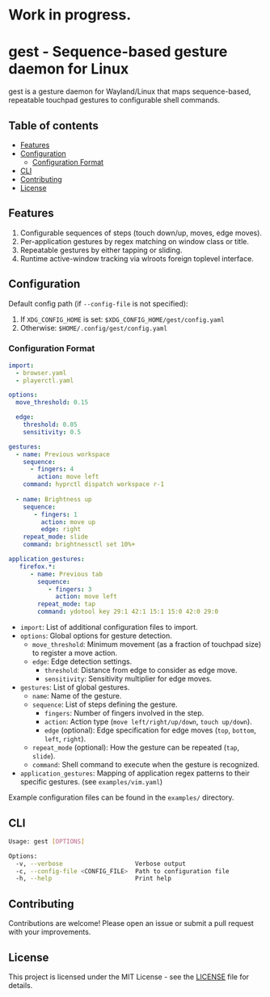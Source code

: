 # Work in progress.

# gest - Sequence-based gesture daemon for Linux

gest is a gesture daemon for Wayland/Linux that maps sequence-based, repeatable touchpad gestures to configurable shell commands.

## Table of contents
- [Features](#features)
- [Configuration](#configuration)
  - [Configuration Format](#configuration-format)
- [CLI](#cli)
- [Contributing](#contributing)
- [License](#license)

## Features

1. Configurable sequences of steps (touch down/up, moves, edge moves).
2. Per-application gestures by regex matching on window class or title.
3. Repeatable gestures by either tapping or sliding.
4. Runtime active-window tracking via wlroots foreign toplevel interface.

## Configuration

Default config path (if `--config-file` is not specified):
1. If `XDG_CONFIG_HOME` is set: `$XDG_CONFIG_HOME/gest/config.yaml`
2. Otherwise: `$HOME/.config/gest/config.yaml`

### Configuration Format

```yaml
import:
  - browser.yaml
  - playerctl.yaml

options:
  move_threshold: 0.15

  edge:
    threshold: 0.05
    sensitivity: 0.5

gestures:
  - name: Previous workspace
    sequence:
      - fingers: 4
        action: move left
    command: hyprctl dispatch workspace r-1
    
  - name: Brightness up
    sequence:
       - fingers: 1
         action: move up
         edge: right
    repeat_mode: slide
    command: brightnessctl set 10%+

application_gestures:
   firefox.*:
      - name: Previous tab
        sequence:
           - fingers: 3
             action: move left
        repeat_mode: tap
        command: ydotool key 29:1 42:1 15:1 15:0 42:0 29:0
```

- `import`: List of additional configuration files to import.
- `options`: Global options for gesture detection.
  - `move_threshold`: Minimum movement (as a fraction of touchpad size) to register a move action.
  - `edge`: Edge detection settings.
    - `threshold`: Distance from edge to consider as edge move.
    - `sensitivity`: Sensitivity multiplier for edge moves.
- `gestures`: List of global gestures.
  - `name`: Name of the gesture.
  - `sequence`: List of steps defining the gesture.
    - `fingers`: Number of fingers involved in the step.
    - `action`: Action type (`move left/right/up/down`, `touch up/down`).
    - `edge` (optional): Edge specification for edge moves (`top`, `bottom`, `left`, `right`).
  - `repeat_mode` (optional): How the gesture can be repeated (`tap`, `slide`).
  - `command`: Shell command to execute when the gesture is recognized.
- `application_gestures`: Mapping of application regex patterns to their specific gestures. (see `examples/vim.yaml`)

Example configuration files can be found in the `examples/` directory.

## CLI

```bash
Usage: gest [OPTIONS]

Options:
  -v, --verbose                    Verbose output
  -c, --config-file <CONFIG_FILE>  Path to configuration file
  -h, --help                       Print help
```

## Contributing

Contributions are welcome! Please open an issue or submit a pull request with your improvements.

## License

This project is licensed under the MIT License - see the [LICENSE](LICENSE) file for details.